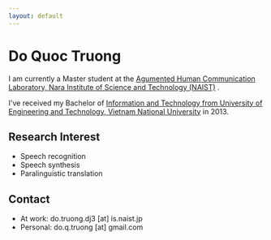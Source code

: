 ```yaml
---
layout: default
---
```


<!--<div class="home">-->

# Do Quoc Truong #

I am currently a Master student at the [Agumented Human Communication Laboratory, Nara Institute of Science and Technology (NAIST)](http://ahclab.naist.jp/index_en.html) .

I've received my Bachelor of [Information and Technology from University of Engineering and Technology, Vietnam National University](http://e.uet.vnu.edu.vn/) in 2013.

## Research Interest
- Speech recognition
- Speech synthesis
- Paralinguistic translation

## Contact

- At work: do.truong.dj3 [at] is.naist.jp
- Personal: do.q.truong [at] gmail.com

